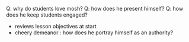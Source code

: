 Q: why do students love mosh?
Q: how does he present himself?
Q: how does he keep students engaged?
- reviews lesson objectives at start
- cheery demeanor 
: how does he portray himself as an authority?

